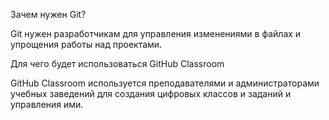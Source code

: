 Зачем нужен Git?

Git нужен разработчикам для управления изменениями в файлах и упрощения работы над проектами. 

Для чего будет использоваться GitHub Classroom

GitHub Classroom используется преподавателями и администраторами учебных заведений для создания цифровых классов и заданий и управления ими.
